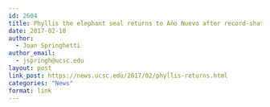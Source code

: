 ```yaml
---
id: 2604
title: Phyllis the elephant seal returns to Año Nuevo after record-shattering swim
date: 2017-02-10
author:
  - Joan Springhetti
author_email:
  - jspringh@ucsc.edu
layout: post
link_post: https://news.ucsc.edu/2017/02/phyllis-returns.html
categories: "News"
format: link
---
```

